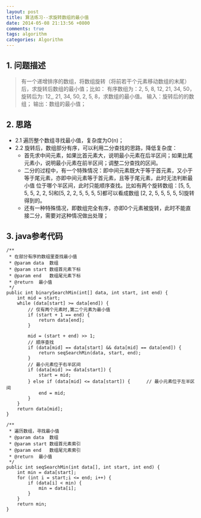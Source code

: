 ```yaml
---
layout: post
title: 算法练习--求旋转数组的最小值
date: 2014-05-08 21:13:56 +0800
comments: true
tags: algorithm
categories: Algorithm
---
```


## 1. 问题描述

> 有一个递增排序的数组，将数组旋转（将前若干个元素移动数组的末尾）后，求旋转后数组的最小值；比如：
有序数组为：2, 5, 8, 12, 21, 34, 50，旋转后为: 12,, 21, 34, 50, 2, 5, 8，求数组的最小值。
输入：旋转后的的数组；
输出：数组的最小值；

<!-- more -->

## 2. 思路

+ 2.1 遍历整个数组寻找最小值，复杂度为O(n)；
+ 2.2 旋转后，数组部分有序，可以利用二分查找的思路，降低复杂度：
  - 首先求中间元素，如果比首元素大，说明最小元素在后半区间；如果比尾元素小，说明最小元素在前半区间；调整二分查找的区间。
  - 二分的过程中，有一个特殊情况：即中间元素既大于等于首元素，又小于等于尾元素，亦即中间元素等于首元素，且等于尾元素，此时无法判断最小值
位于哪个半区间，此时只能顺序查找。比如有两个旋转数组：[5, 5, 5, 5, 2, 2, 5]和[5, 2, 2, 5, 5, 5, 5]都可以看成数组
[2, 2, 5, 5, 5, 5, 5]旋转得到的。
  - 还有一种特殊情况，即数组完全有序，亦即0个元素被旋转，此时不能直接二分，需要对这种情况做出处理；

## 3. java参考代码

	/**
     * 在部分有序的数组里查找最小值
	 * @param data  数组
	 * @param start 数组首元素下标
	 * @param end   数组尾元素下标
	 * @return  最小值
	 */
	public int binarySearchMin(int[] data, int start, int end) {
        int mid = start;
		while (data[start] >= data[end]) {
			// 仅有两个元素时,第二个元素为最小值
			if (start + 1 == end) {
				return data[end];
			}

			mid = (start + end) >> 1;
			// 顺序查找
			if (data[mid] == data[start] && data[mid] == data[end]) {
				return seqSearchMin(data, start, end);
			}
			// 最小元素位于右半区间
			if (data[mid] >= data[start]) {
				start = mid;
			} else if (data[mid] <= data[start]) {		// 最小元素位于左半区间
				end = mid;
			}
		}
		return data[mid];
	}

    /**
     * 遍历数组，寻找最小值
     * @param data  数组
     * @param start 数组首元素索引
     * @param end   数组尾元素索引
     * @return  最小值
     */
	public int seqSearchMin(int data[], int start, int end) {
		int min = data[start];
		for (int i = start;i <= end; i++) {
			if (data[i] < min) {
				min = data[i];
			}
		}
		return min;
	}
